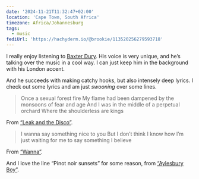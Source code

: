 ```yaml
---
date: '2024-11-21T11:32:47+02:00'
location: 'Cape Town, South Africa'
timezone: Africa/Johannesburg
tags:
  - music
fediUrl: 'https://hachyderm.io/@brookie/113520256279593718'
---
```

I really enjoy listening to [Baxter Dury](https://open.spotify.com/artist/0EgHhNmWcjusA7F2heSD0O?si=466acd96cf514737). His voice is very unique, and he’s talking over the music in a cool way. I can just keep him in the background with his London accent.

And he succeeds with making catchy hooks, but also intensely deep lyrics. I check out some lyrics and am just *swooning* over some lines.

> Once a sexual forest fire
> My flame had been dampened by the monsoons of fear and age
> And I was in the middle of a perpetual orchard
> Where the shoulderless are kings

From [“Leak and the Disco”](https://open.spotify.com/track/3v8lVgXw0gsBwfYB4bwytq?si=3a3024eca947477e).

> I wanna say something nice to you
> But I don’t think I know how
> I’m just waiting for me to say something I believe

From [“Wanna”](https://open.spotify.com/track/4AENHj2u09XOYMkzwNlp4R?si=90d62aeda3564c37).

And I love the line “Pinot noir sunsets” for some reason, from [“Aylesbury Boy”](https://open.spotify.com/track/2JxopaaLlPWM991AJLYjRW?si=230b898d16954028).

